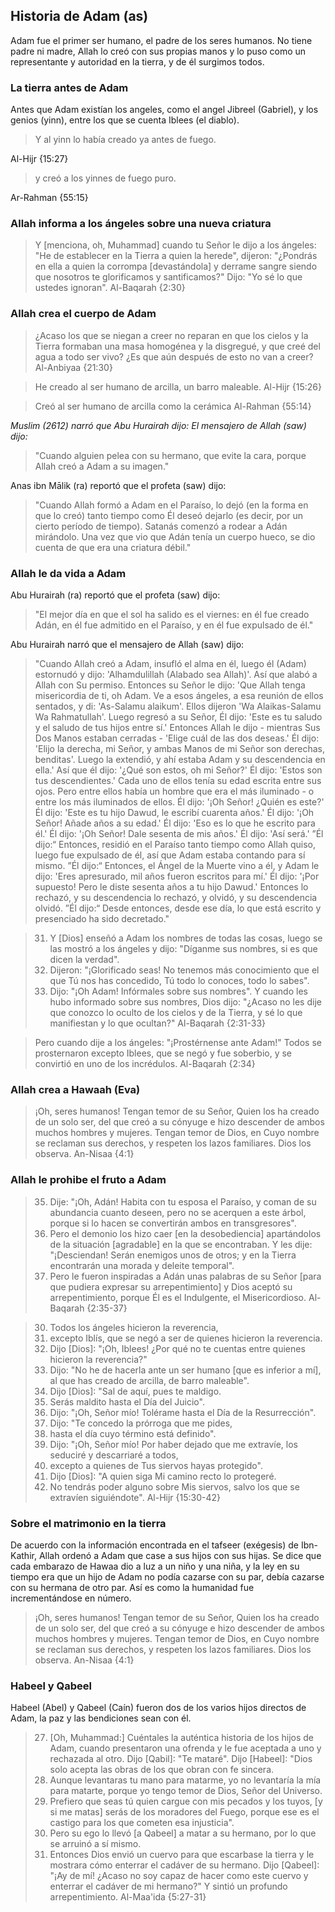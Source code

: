 ## Historia de Adam (as)

Adam fue el primer ser humano, el padre de los seres humanos. No tiene padre ni madre, Allah lo creó con sus propias manos y lo puso como un representante y autoridad en la tierra, y de él surgimos todos.

### La tierra antes de Adam
Antes que Adam existían los angeles, como el angel Jibreel (Gabriel), y los genios (yinn), entre los que se cuenta Iblees (el diablo).
> Y al yinn lo había creado ya antes de fuego.

Al-Hijr {15:27}

> y creó a los yinnes de fuego puro.

Ar-Rahman {55:15}

### Allah informa a los ángeles sobre una nueva criatura
> Y [menciona, oh, Muhammad] cuando tu Señor le dijo a los ángeles: "He de establecer en la Tierra a quien la herede", dijeron: "¿Pondrás en ella a quien la corrompa [devastándola] y derrame sangre siendo que nosotros te glorificamos y santificamos?" Dijo: "Yo sé lo que ustedes ignoran".
Al-Baqarah {2:30}

### Allah crea el cuerpo de Adam
> ¿Acaso los que se niegan a creer no reparan en que los cielos y la Tierra formaban una masa homogénea y la disgregué, y que creé del agua a todo ser vivo? ¿Es que aún después de esto no van a creer?
Al-Anbiyaa {21:30}

> He creado al ser humano de arcilla, un barro maleable.
Al-Hijr {15:26}

> Creó al ser humano de arcilla como la cerámica
Al-Rahman {55:14}

*Muslim (2612) narró que Abu Hurairah dijo: El mensajero de Allah (saw) dijo:*
> "Cuando alguien pelea con su hermano, que evite la cara, porque Allah creó a Adam a su imagen." 

Anas ibn Mālik (ra) reportó que el profeta (saw) dijo:
> "Cuando Allah formó a Adam en el Paraíso, lo dejó (en la forma en que lo creó) tanto tiempo como Él deseó dejarlo (es decir, por un cierto período de tiempo). Satanás comenzó a rodear a Adán mirándolo. Una vez que vio que Adán tenía un cuerpo hueco, se dio cuenta de que era una criatura débil."

### Allah le da vida a Adam
Abu Hurairah (ra) reportó que el profeta (saw) dijo:
> "El mejor día en que el sol ha salido es el viernes: en él fue creado Adán, en él fue admitido en el Paraíso, y en él fue expulsado de él."

Abu Hurairah narró que el mensajero de Allah (saw) dijo:
> "Cuando Allah creó a Adam, insufló el alma en él, luego él (Adam) estornudó y dijo: 'Alhamdulillah (Alabado sea Allah)'. Así que alabó a Allah con Su permiso. Entonces su Señor le dijo: 'Que Allah tenga misericordia de ti, oh Adam. Ve a esos ángeles, a esa reunión de ellos sentados, y di: 'As-Salamu alaikum'. Ellos dijeron 'Wa Alaikas-Salamu Wa Rahmatullah'. Luego regresó a su Señor, Él dijo: 'Este es tu saludo y el saludo de tus hijos entre sí.' Entonces Allah le dijo - mientras Sus Dos Manos estaban cerradas - 'Elige cuál de las dos deseas.' Él dijo: 'Elijo la derecha, mi Señor, y ambas Manos de mi Señor son derechas, benditas'. Luego la extendió, y ahí estaba Adam y su descendencia en ella.' Así que él dijo: '¿Qué son estos, oh mi Señor?' Él dijo: 'Estos son tus descendientes.' Cada uno de ellos tenía su edad escrita entre sus ojos. Pero entre ellos había un hombre que era el más iluminado - o entre los más iluminados de ellos. Él dijo: '¡Oh Señor! ¿Quién es este?' Él dijo: 'Este es tu hijo Dawud, le escribí cuarenta años.' Él dijo: '¡Oh Señor! Añade años a su edad.' Él dijo: 'Eso es lo que he escrito para él.' Él dijo: '¡Oh Señor! Dale sesenta de mis años.' Él dijo: 'Así será.' ”Él dijo:“ Entonces, residió en el Paraíso tanto tiempo como Allah quiso, luego fue expulsado de él, así que Adam estaba contando para sí mismo. ”Él dijo:“ Entonces, el Ángel de la Muerte vino a él, y Adam le dijo: 'Eres apresurado, mil años fueron escritos para mí.' Él dijo: '¡Por supuesto! Pero le diste sesenta años a tu hijo Dawud.' Entonces lo rechazó, y su descendencia lo rechazó, y olvidó, y su descendencia olvidó. ”Él dijo:“ Desde entonces, desde ese día, lo que está escrito y presenciado ha sido decretado."

> 31. Y [Dios] enseñó a Adam los nombres de todas las cosas, luego se las mostró a los ángeles y dijo: "Díganme sus nombres, si es que dicen la verdad".
> 32. Dijeron: "¡Glorificado seas! No tenemos más conocimiento que el que Tú nos has concedido, Tú todo lo conoces, todo lo sabes".
> 33. Dijo: "¡Oh Adam! Infórmales sobre sus nombres". Y cuando les hubo informado sobre sus nombres, Dios dijo: "¿Acaso no les dije que conozco lo oculto de los cielos y de la Tierra, y sé lo que manifiestan y lo que ocultan?"
Al-Baqarah {2:31-33}

> Pero cuando dije a los ángeles: "¡Prostérnense ante Adam!" Todos se prosternaron excepto Iblees, que se negó y fue soberbio, y se convirtió en uno de los incrédulos.
Al-Baqarah {2:34}

### Allah crea a Hawaah (Eva)
> ¡Oh, seres humanos! Tengan temor de su Señor, Quien los ha creado de un solo ser, del que creó a su cónyuge e hizo descender de ambos muchos hombres y mujeres. Tengan temor de Dios, en Cuyo nombre se reclaman sus derechos, y respeten los lazos familiares. Dios los observa.
An-Nisaa {4:1}

### Allah le prohibe el fruto a Adam
> 35. Dije: "¡Oh, Adán! Habita con tu esposa el Paraíso, y coman de su abundancia cuanto deseen, pero no se acerquen a este árbol, porque si lo hacen se convertirán ambos en transgresores".
> 36. Pero el demonio los hizo caer [en la desobediencia] apartándolos de la situación [agradable] en la que se encontraban. Y les dije: "¡Desciendan! Serán enemigos unos de otros; y en la Tierra encontrarán una morada y deleite temporal".
> 37. Pero le fueron inspiradas a Adán unas palabras de su Señor [para que pudiera expresar su arrepentimiento] y Dios aceptó su arrepentimiento, porque Él es el Indulgente, el Misericordioso.
Al-Baqarah {2:35-37}

> 30. Todos los ángeles hicieron la reverencia,
> 31. excepto Iblís, que se negó a ser de quienes hicieron la reverencia.
> 32. Dijo [Dios]: "¡Oh, Iblees! ¿Por qué no te cuentas entre quienes hicieron la reverencia?"
> 33. Dijo: "No he de hacerla ante un ser humano [que es inferior a mí], al que has creado de arcilla, de barro maleable".
> 34. Dijo [Dios]: "Sal de aquí, pues te maldigo.
> 35. Serás maldito hasta el Día del Juicio".
> 36. Dijo: "¡Oh, Señor mío! Tolérame hasta el Día de la Resurrección".
> 37. Dijo: "Te concedo la prórroga que me pides,
> 38. hasta el día cuyo término está definido".
> 39. Dijo: "¡Oh, Señor mío! Por haber dejado que me extravíe, los seduciré y descarriaré a todos,
> 40. excepto a quienes de Tus siervos hayas protegido".
> 41. Dijo [Dios]: "A quien siga Mi camino recto lo protegeré.
> 42. No tendrás poder alguno sobre Mis siervos, salvo los que se extravíen siguiéndote".
Al-Hijr {15:30-42}

### Sobre el matrimonio en la tierra
De acuerdo con la información encontrada en el tafseer (exégesis) de Ibn-Kathir, Allah ordenó a Adam que case a sus hijos con sus hijas. Se dice que cada embarazo de Hawaa dio a luz a un niño y una niña, y la ley en su tiempo era que un hijo de Adam no podía cazarse con su par, debía cazarse con su hermana de otro par. Así es como la humanidad fue incrementándose en número.

> ¡Oh, seres humanos! Tengan temor de su Señor, Quien los ha creado de un solo ser, del que creó a su cónyuge e hizo descender de ambos muchos hombres y mujeres. Tengan temor de Dios, en Cuyo nombre se reclaman sus derechos, y respeten los lazos familiares. Dios los observa.
An-Nisaa {4:1}

### Habeel y Qabeel
Habeel (Abel) y Qabeel (Caín) fueron dos de los varios hijos directos de Adam, la paz y las bendiciones sean con él.

> 27. [Oh, Muhammad:] Cuéntales la auténtica historia de los hijos de Adam, cuando presentaron una ofrenda y le fue aceptada a uno y rechazada al otro. Dijo [Qabil]: "Te mataré". Dijo [Habeel]: "Dios solo acepta las obras de los que obran con fe sincera.
> 28. Aunque levantaras tu mano para matarme, yo no levantaría la mía para matarte, porque yo tengo temor de Dios, Señor del Universo.
> 29. Prefiero que seas tú quien cargue con mis pecados y los tuyos, [y si me matas] serás de los moradores del Fuego, porque ese es el castigo para los que cometen esa injusticia".
> 30. Pero su ego lo llevó [a Qabeel] a matar a su hermano, por lo que se arruinó a sí mismo.
> 31. Entonces Dios envió un cuervo para que escarbase la tierra y le mostrara cómo enterrar el cadáver de su hermano. Dijo [Qabeel]: "¡Ay de mí! ¿Acaso no soy capaz de hacer como este cuervo y enterrar el cadáver de mi hermano?" Y sintió un profundo arrepentimiento.
Al-Maa'ida {5:27-31}
